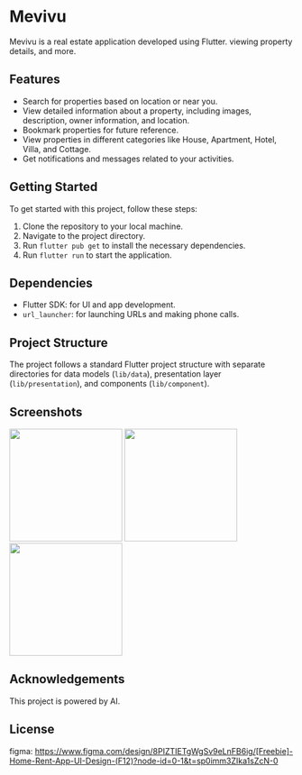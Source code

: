# Mevivu

Mevivu is a real estate application developed using Flutter. viewing property details, and more.

## Features

- Search for properties based on location or near you.
- View detailed information about a property, including images, description, owner information, and location.
- Bookmark properties for future reference.
- View properties in different categories like House, Apartment, Hotel, Villa, and Cottage.
- Get notifications and messages related to your activities.

## Getting Started

To get started with this project, follow these steps:

1. Clone the repository to your local machine.
2. Navigate to the project directory.
3. Run `flutter pub get` to install the necessary dependencies.
4. Run `flutter run` to start the application.

## Dependencies

- Flutter SDK: for UI and app development.
- `url_launcher`: for launching URLs and making phone calls.

## Project Structure

The project follows a standard Flutter project structure with separate directories for data models (`lib/data`), presentation layer (`lib/presentation`), and components (`lib/component`).

## Screenshots

<img src="https://github.com/quhie/Home-Rent-App-UI-MEVIVU-/assets/166965797/41d96499-b7ae-4a88-946b-74374d60d686" width="200">
<img src="https://github.com/quhie/Home-Rent-App-UI-MEVIVU-/assets/166965797/20856906-4de7-48fd-99b6-4125947954a6" width="200">
<img src="https://github.com/quhie/Home-Rent-App-UI-MEVIVU-/assets/166965797/f31c4a65-2f0b-4bdb-b90d-f12942448c1d" width="200">

## Acknowledgements

This project is powered by AI.

## License
figma: https://www.figma.com/design/8PIZTIETgWgSv9eLnFB6ig/[Freebie]-Home-Rent-App-UI-Design-(F12)?node-id=0-1&t=sp0imm3ZIka1sZcN-0

